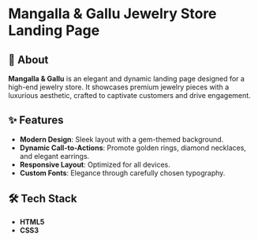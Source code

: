 # Mangalla & Gallu Jewelry Store Landing Page

## 💎 About  
**Mangalla & Gallu** is an elegant and dynamic landing page designed for a high-end jewelry store. It showcases premium jewelry pieces with a luxurious aesthetic, crafted to captivate customers and drive engagement.

## ✨ Features  
- **Modern Design**: Sleek layout with a gem-themed background.  
- **Dynamic Call-to-Actions**: Promote golden rings, diamond necklaces, and elegant earrings.  
- **Responsive Layout**: Optimized for all devices.  
- **Custom Fonts**: Elegance through carefully chosen typography.  

## 🛠️ Tech Stack  
- **HTML5**  
- **CSS3**  
